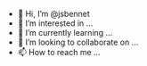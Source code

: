 - 👋 Hi, I’m @jsbennet
- 👀 I’m interested in ...
- 🌱 I’m currently learning ...
- 💞️ I’m looking to collaborate on ...
- 📫 How to reach me ...

<!---
jsbennet/jsbennet is a ✨ special ✨ repository because its `README.md` (this file) appears on your GitHub profile.
You can click the Preview link to take a look at your changes.
--->

